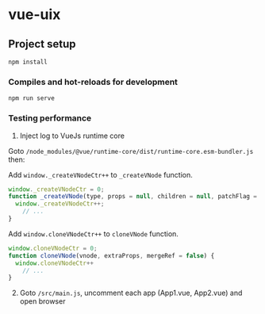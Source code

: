 # vue-uix

## Project setup
```
npm install
```

### Compiles and hot-reloads for development
```
npm run serve
```

### Testing performance
1. Inject log to VueJs runtime core

Goto `/node_modules/@vue/runtime-core/dist/runtime-core.esm-bundler.js` then:

Add `window._createVNodeCtr++` to `_createVNode` function.
```javascript
window._createVNodeCtr = 0;
function _createVNode(type, props = null, children = null, patchFlag = 0, dynamicProps = null, isBlockNode = false) {
  window._createVNodeCtr++;
    // ...
}
```

Add `window.cloneVNodeCtr++` to `cloneVNode` function.
```javascript
window.cloneVNodeCtr = 0;
function cloneVNode(vnode, extraProps, mergeRef = false) {
  window.cloneVNodeCtr++
    // ...
}
```

2. Goto `/src/main.js`, uncomment each app (App1.vue, App2.vue) and open browser
